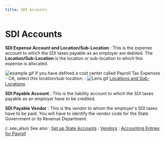 ```yaml
---
title: SDI Accounts
---
```


# SDI Accounts


**SDI Expense Account and Location/Sub-Location**
: This is the expense account to which the SDI taxes  payable as an employer are debited. The **Location/Sub-Location** is the location or sub-location to which this expense is allocated.


![example.gif]({{site.prl_baseurl}}/img/example.gif) If you have defined a  cost center called Payroll Tax Expenses - CA, select this location/sub-location<font style="font-family: Verdana;" face="Verdana">.</font>
: ![Lens.gif]({{site.prl_baseurl}}/img/lens.gif) [Locations  and Sub-Locations]({{site.sc_chm}}/setting_up_a_company.html)


**SDI Payable Account**
: This is the liability account to which the SDI taxes  payable as an employer have to be credited.


**SDI Payable Vendor**
: This is the vendor to whom the employer's SDI taxes  have to be paid. You will have to identify the vendor code for the State  Government or its Revenue Department.


{:.see_also}
See also
: [Set up State  Accounts]({{site.prl_baseurl}}/setup/state-accounts/setup/setting_up_state_accounts.html)
: [Vendors]({{site.mv_chm}}/vendors_introduction_vendors_content.html)
: <font style="color: #008000;" color="#008000"><a href="{{site.prl_baseurl}}/payroll-process/creating-journal/accounting_entries_for_payroll.html">Accounting 
 Entries for Payroll</a></font>
